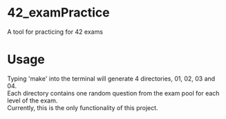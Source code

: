 # 42_examPractice
A tool for practicing for 42 exams</br>
# Usage
Typing 'make' into the terminal will generate 4 directories, 01, 02, 03 and 04.</br>
Each directory contains one random question from the exam pool for each level of the exam.</br>
Currently, this is the only functionality of this project.
